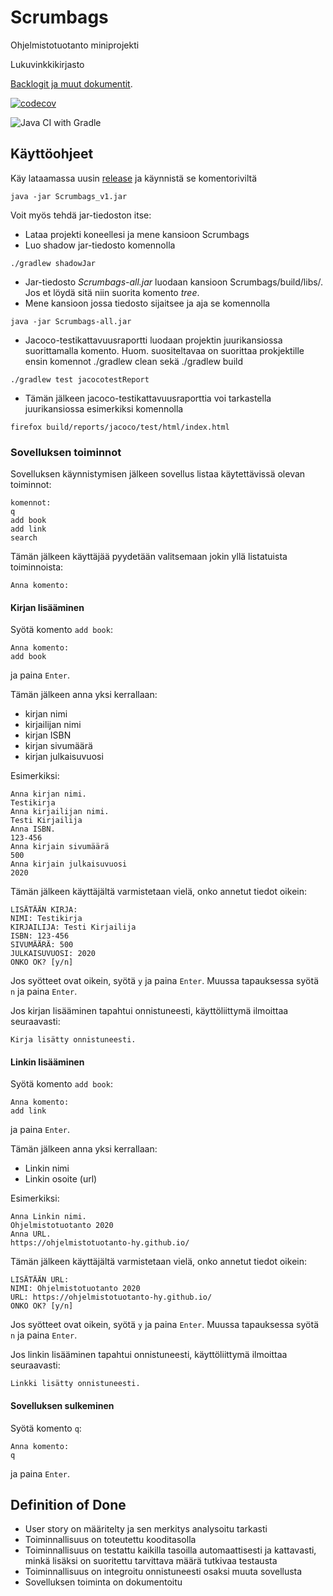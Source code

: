 # Scrumbags
Ohjelmistotuotanto miniprojekti

Lukuvinkkikirjasto<br>

[Backlogit ja muut dokumentit](https://docs.google.com/spreadsheets/d/1cjemOe1V6ia_IiacJ4TIb77QLeIoD4wPJo6hCqYEEDg/edit?usp=sharing).
  
[![codecov](https://codecov.io/gh/Latelaukki/Scrumbags/branch/main/graph/badge.svg)](https://codecov.io/gh/Latelaukki/Scrumbags)

![Java CI with Gradle](https://github.com/Latelaukki/Scrumbags/workflows/Java%20CI%20with%20Gradle/badge.svg)

## Käyttöohjeet

Käy lataamassa uusin [release](https://github.com/Latelaukki/Scrumbags/releases/tag/sprint2) ja käynnistä se komentoriviltä

```
java -jar Scrumbags_v1.jar
```


Voit myös tehdä jar-tiedoston itse:

* Lataa projekti koneellesi ja mene kansioon Scrumbags
* Luo shadow jar-tiedosto komennolla

```
./gradlew shadowJar
```

* Jar-tiedosto *Scrumbags-all.jar* luodaan kansioon Scrumbags/build/libs/. Jos et löydä sitä niin suorita komento *tree*.
* Mene kansioon jossa tiedosto sijaitsee ja aja se komennolla

```
java -jar Scrumbags-all.jar
```

* Jacoco-testikattavuusraportti luodaan projektin juurikansiossa suorittamalla komento. Huom. suositeltavaa on suorittaa prokjektille ensin komennot ./gradlew clean sekä ./gradlew build

```
./gradlew test jacocotestReport
```

* Tämän jälkeen jacoco-testikattavuusraporttia voi tarkastella juurikansiossa esimerkiksi komennolla

```
firefox build/reports/jacoco/test/html/index.html
```

### Sovelluksen toiminnot

Sovelluksen käynnistymisen jälkeen sovellus listaa käytettävissä olevan toiminnot:

```
komennot:
q
add book
add link
search
```

Tämän jälkeen käyttäjää pyydetään valitsemaan jokin yllä listatuista toiminnoista:

```
Anna komento:

```

#### Kirjan lisääminen

Syötä komento `add book`:

```
Anna komento:
add book
```
ja paina `Enter`.

Tämän jälkeen anna yksi kerrallaan:
- kirjan nimi
- kirjailijan nimi
- kirjan ISBN
- kirjan sivumäärä
- kirjan julkaisuvuosi

Esimerkiksi:

```
Anna kirjan nimi.
Testikirja
Anna kirjailijan nimi.
Testi Kirjailija
Anna ISBN.
123-456
Anna kirjain sivumäärä
500
Anna kirjain julkaisuvuosi
2020
```

Tämän jälkeen käyttäjältä varmistetaan vielä, onko annetut tiedot oikein:

```
LISÄTÄÄN KIRJA: 
NIMI: Testikirja
KIRJAILIJA: Testi Kirjailija
ISBN: 123-456
SIVUMÄÄRÄ: 500
JULKAISUVUOSI: 2020
ONKO OK? [y/n]
```

Jos syötteet ovat oikein, syötä `y` ja paina `Enter`. Muussa tapauksessa syötä `n` ja paina `Enter`.

Jos kirjan lisääminen tapahtui onnistuneesti, käyttöliittymä ilmoittaa seuraavasti:

```
Kirja lisätty onnistuneesti.
```
#### Linkin lisääminen
Syötä komento `add book`:

```
Anna komento:
add link
```
ja paina `Enter`.

Tämän jälkeen anna yksi kerrallaan:
- Linkin nimi
- Linkin osoite (url)

Esimerkiksi:

```
Anna Linkin nimi.
Ohjelmistotuotanto 2020
Anna URL.
https://ohjelmistotuotanto-hy.github.io/
```
Tämän jälkeen käyttäjältä varmistetaan vielä, onko annetut tiedot oikein:

```
LISÄTÄÄN URL: 
NIMI: Ohjelmistotuotanto 2020
URL: https://ohjelmistotuotanto-hy.github.io/
ONKO OK? [y/n]
```

Jos syötteet ovat oikein, syötä `y` ja paina `Enter`. Muussa tapauksessa syötä `n` ja paina `Enter`. 

Jos linkin lisääminen tapahtui onnistuneesti, käyttöliittymä ilmoittaa seuraavasti:

```
Linkki lisätty onnistuneesti.
```

#### Sovelluksen sulkeminen
Syötä komento `q`:

```
Anna komento:
q
```
ja paina `Enter`.

## Definition of Done

* User story on määritelty ja sen merkitys analysoitu tarkasti
* Toiminnallisuus on toteutettu kooditasolla
* Toiminnallisuus on testattu kaikilla tasoilla automaattisesti ja kattavasti, minkä lisäksi on suoritettu tarvittava määrä tutkivaa testausta
* Toiminnallisuus on integroitu onnistuneesti osaksi muuta sovellusta
* Sovelluksen toiminta on dokumentoitu


